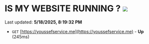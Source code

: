 # IS MY WEBSITE RUNNING ? [![](https://img.shields.io/static/v1?label=Sponsor&message=%E2%9D%A4&logo=GitHub&color=%23fe8e86)](https://github.com/sponsors/Youssef-Lehmam)

Last updated: **5/18/2025, 8:19:32 PM**

- `GET` [https://youssefservice.me](https://youssefservice.me) - **Up** (245ms)
